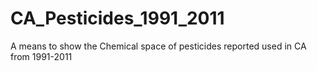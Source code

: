 CA_Pesticides_1991_2011
=======================

A means to show the Chemical space of pesticides reported used in CA from 1991-2011
